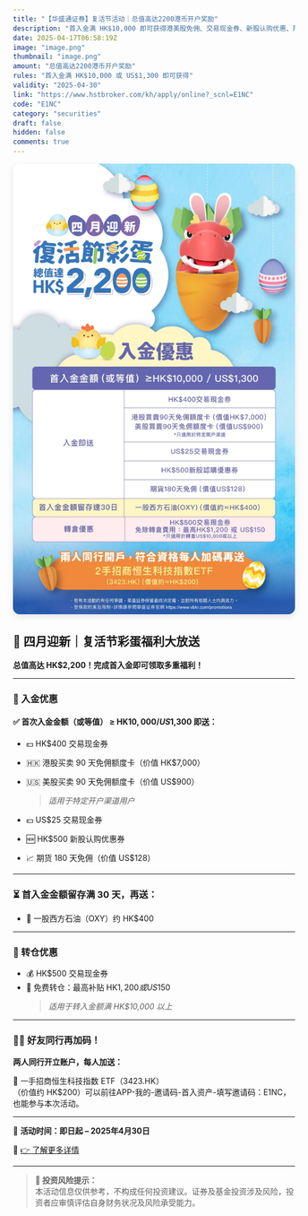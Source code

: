```yaml
---
title: "【华盛通证券】复活节活动｜总值高达2200港币开户奖励"
description: "首入金满 HK$10,000 即可获得港美股免佣、交易现金券、新股认购优惠、限时股票奖励等复活节彩蛋福利"
date: 2025-04-17T06:58:19Z
image: "image.png"
thumbnail: "image.png"
amount: "总值高达2200港币开户奖励"
rules: "首入金满 HK$10,000 或 US$1,300 即可获得"
validity: "2025-04-30"
link: "https://www.hstbroker.com/kh/apply/online?_scnl=E1NC"
code: "E1NC"
category: "securities"
draft: false
hidden: false
comments: true
---
```


<img src="image.png" alt="华盛通证券复活节活动" style="max-width: 100%; border-radius: 12px; box-shadow: 0 4px 12px rgba(0,0,0,0.1);" />

## 🐣 四月迎新｜复活节彩蛋福利大放送

**总值高达 HK$2,200！完成首入金即可领取多重福利！**

---

### 🎁 入金优惠

#### ✅ 首次入金金额（或等值） ≥ **HK$10,000 / US$1,300** 即送：

- 💵 HK$400 交易现金券  
- 🇭🇰 港股买卖 90 天免佣额度卡（价值 HK$7,000）  
- 🇺🇸 美股买卖 90 天免佣额度卡（价值 US$900）  
  > *适用于特定开户渠道用户*

- 💵 US$25 交易现金券  
- 🆕 HK$500 新股认购优惠券  
- 📈 期货 180 天免佣（价值 US$128）

---

### ⏳ 首入金金额留存满 30 天，再送：

- 🎉 一股西方石油（OXY）约 HK$400

---

### 🔁 转仓优惠

- 💰 HK$500 交易现金券  
- 🚚 免费转仓：最高补贴 HK$1,200 或 US$150  
  > *适用于转入金额满 HK$10,000 以上*

---

### 👯‍♀️ 好友同行再加码！

**两人同行开立账户，每人加送：**

🎁 一手招商恒生科技指数 ETF（3423.HK）  
（价值约 HK$200）可以前往APP-我的-邀请码-首入资产-填写邀请码：E1NC，也能参与本次活动。

---

📅 **活动时间：即日起 – 2025年4月30日**

📎 [👉 了解更多详情](https://www.vbkr.com/promotions)

---

> **📢 投资风险提示：**  
> 本活动信息仅供参考，不构成任何投资建议。证券及基金投资涉及风险，投资者应审慎评估自身财务状况及风险承受能力。
